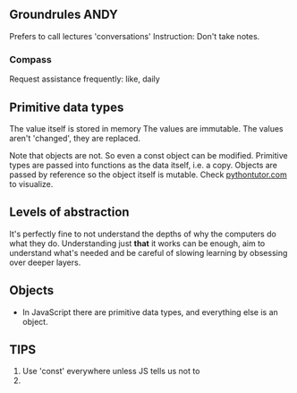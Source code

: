 ## Groundrules ANDY
Prefers to call lectures 'conversations'
Instruction: Don't take notes.

### Compass
Request assistance frequently: like, daily


## Primitive data types
The value itself is stored in memory
The values are immutable. The values aren't 'changed', they are replaced.

Note that objects are not. So even a const object can be modified.
Primitive types are passed into functions as the data itself, i.e. a copy. Objects are passed by reference so the object itself is mutable. Check [pythontutor.com](pythontutor.com) to visualize.


## Levels of abstraction
It's perfectly fine to not understand the depths of why the computers do what they do. Understanding just **that** it works can be enough, aim to understand what's needed and be careful of slowing learning by obsessing over deeper layers.


## Objects
* In JavaScript there are primitive data types, and everything else is an object.



## TIPS
1. Use 'const' everywhere unless JS tells us not to
2. 
